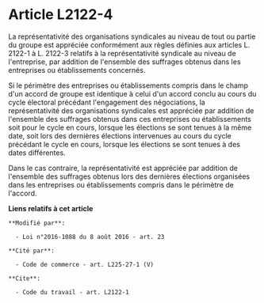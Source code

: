 # Article L2122-4

La représentativité des organisations syndicales au niveau de tout ou partie du groupe est appréciée conformément aux règles
définies aux articles L. 2122-1 à L. 2122-3 relatifs à la représentativité syndicale au niveau de l'entreprise, par addition
de l'ensemble des suffrages obtenus dans les entreprises ou établissements concernés.

Si le périmètre des entreprises ou établissements compris dans le champ d'un accord de groupe est identique à celui d'un
accord conclu au cours du cycle électoral précédant l'engagement des négociations, la représentativité des organisations
syndicales est appréciée par addition de l'ensemble des suffrages obtenus dans ces entreprises ou établissements soit pour le
cycle en cours, lorsque les élections se sont tenues à la même date, soit lors des dernières élections intervenues au cours
du cycle précédant le cycle en cours, lorsque les élections se sont tenues à des dates différentes. 

Dans le cas contraire, la représentativité est appréciée par addition de l'ensemble des suffrages obtenus lors des dernières
élections organisées dans les entreprises ou établissements compris dans le périmètre de l'accord.

**Liens relatifs à cet article**

	**Modifié par**:

	  - Loi n°2016-1088 du 8 août 2016 - art. 23

	**Cité par**:

	  - Code de commerce - art. L225-27-1 (V)

	**Cite**:

	  - Code du travail - art. L2122-1
